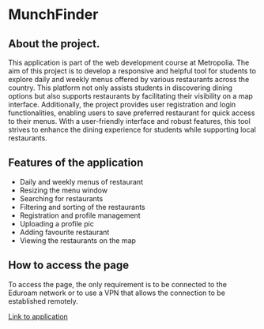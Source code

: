 # MunchFinder

## About the project.

This application is part of the web development course at Metropolia. The aim of this project is to develop a responsive and helpful tool for students to explore daily and weekly menus offered by various restaurants across the country. This platform not only assists students in discovering dining options but also supports restaurants by facilitating their visibility on a map interface. Additionally, the project provides user registration and login functionalities, enabling users to save preferred restaurant for quick access to their menus. With a user-friendly interface and robust features, this tool strives to enhance the dining experience for students while supporting local restaurants.

## Features of the application

- Daily and weekly menus of restaurant
- Resizing the menu window
- Searching for restaurants
- Filtering and sorting of the restaurants
- Registration and profile management
- Uploading a profile pic
- Adding favourite restaurant
- Viewing the restaurants on the map

## How to access the page

To access the page, the only requirement is to be connected to the Eduroam network or to use a VPN that allows the connection to be established remotely.

[Link to application](https://users.metropolia.fi/~stefanot/web-restaurant-app/documents/)
